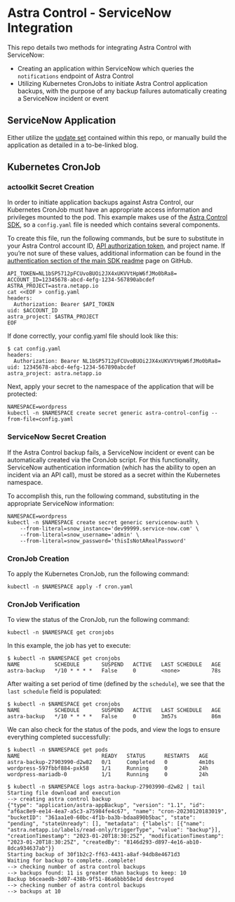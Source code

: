 # Astra Control - ServiceNow Integration

This repo details two methods for integrating Astra Control with ServiceNow:

* Creating an application within ServiceNow which queries the `notifications` endpoint of Astra Control
* Utilizing Kubernetes CronJobs to initiate Astra Control application backups, with the purpose of any backup failures automatically creating a ServiceNow incident or event

## ServiceNow Application

Either utilize the [update set](./sys_remote_update_set_e556e6d99788f110a615337e6253afdf.xml) contained within this repo, or manually build the application as detailed in a to-be-linked blog.

## Kubernetes CronJob

### actoolkit Secret Creation

In order to initiate application backups against Astra Control, our Kubernetes CronJob must have an appropriate access information and privileges mounted to the pod.  This example makes use of the [Astra Control SDK](https://github.com/NetApp/netapp-astra-toolkits), so a `config.yaml` file is needed which contains several components.

To create this file, run the following commands, but be sure to substitute in your Astra Control account ID, [API authorization token](https://docs.netapp.com/us-en/astra-automation/get-started/get_api_token.html#create-an-astra-api-token), and project name.  If you’re not sure of these values, additional information can be found in the [authentication section of the main SDK readme](https://github.com/NetApp/netapp-astra-toolkits/README.md#authentication) page on GitHub.

```text
API_TOKEN=NL1bSP5712pFCUvoBUOi2JX4xUKVVtHpW6fJMo0bRa8=
ACCOUNT_ID=12345678-abcd-4efg-1234-567890abcdef
ASTRA_PROJECT=astra.netapp.io
cat <<EOF > config.yaml
headers:
  Authorization: Bearer $API_TOKEN
uid: $ACCOUNT_ID
astra_project: $ASTRA_PROJECT
EOF
```

If done correctly, your config.yaml file should look like this:

```text
$ cat config.yaml
headers:
  Authorization: Bearer NL1bSP5712pFCUvoBUOi2JX4xUKVVtHpW6fJMo0bRa8=
uid: 12345678-abcd-4efg-1234-567890abcdef
astra_project: astra.netapp.io
```

Next, apply your secret to the namespace of the application that will be protected:

```text
NAMESPACE=wordpress
kubectl -n $NAMESPACE create secret generic astra-control-config --from-file=config.yaml
```

### ServiceNow Secret Creation

If the Astra Control backup fails, a ServiceNow incident or event can be automatically created via the CronJob script. For this functionality, ServiceNow authentication information (which has the ability to open an incident via an API call), must be stored as a secret within the Kubernetes namespace.

To accomplish this, run the following command, substituting in the appropriate ServiceNow information:

```text
NAMESPACE=wordpress
kubectl -n $NAMESPACE create secret generic servicenow-auth \
    --from-literal=snow_instance='dev99999.service-now.com' \
    --from-literal=snow_username='admin' \
    --from-literal=snow_password='thisIsNotARealPassword'
```

### CronJob Creation

To apply the Kubernetes CronJob, run the following command:

```text
kubectl -n $NAMESPACE apply -f cron.yaml
```

### CronJob Verification

To view the status of the CronJob, run the following command:

```text
kubectl -n $NAMESPACE get cronjobs
```

In this example, the job has yet to execute:

```text
$ kubectl -n $NAMESPACE get cronjobs
NAME           SCHEDULE       SUSPEND   ACTIVE   LAST SCHEDULE   AGE
astra-backup   */10 * * * *   False     0        <none>          78s
```

After waiting a set period of time (defined by the `schedule`), we see that the `last schedule` field is populated:

```text
$ kubectl -n $NAMESPACE get cronjobs
NAME           SCHEDULE       SUSPEND   ACTIVE   LAST SCHEDULE   AGE
astra-backup   */10 * * * *   False     0        3m57s           86m
```

We can also check for the status of the pods, and view the logs to ensure everything completed successfully:

```text
$ kubectl -n $NAMESPACE get pods
NAME                          READY   STATUS      RESTARTS   AGE
astra-backup-27903990-d2w82   0/1     Completed   0          4m10s
wordpress-597fbbf884-pxk58    1/1     Running     0          24h
wordpress-mariadb-0           1/1     Running     0          24h
```

```text
$ kubectl -n $NAMESPACE logs astra-backup-27903990-d2w82 | tail
Starting file download and execution
--> creating astra control backup
{"type": "application/astra-appBackup", "version": "1.1", "id": "af6ac8e9-ee14-4ea7-a5c3-a75984fe4c67", "name": "cron-20230120183019", "bucketID": "361aa1e0-60bc-4f1b-ba3b-bdaa890b5bac", "state": "pending", "stateUnready": [], "metadata": {"labels": [{"name": "astra.netapp.io/labels/read-only/triggerType", "value": "backup"}], "creationTimestamp": "2023-01-20T18:30:25Z", "modificationTimestamp": "2023-01-20T18:30:25Z", "createdBy": "8146d293-d897-4e16-ab10-8dca934637ab"}}
Starting backup of 30f1b2c2-ff63-4431-a8af-94db8e4671d3
Waiting for backup to complete..complete!
--> checking number of astra control backups
--> backups found: 11 is greater than backups to keep: 10
Backup b6ceaedb-3d07-438b-9f51-86a6bbb58e1d destroyed
--> checking number of astra control backups
--> backups at 10
```
